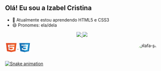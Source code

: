 ## Olá! Eu sou a Izabel Cristina 

- 🌱 Atualmente estou aprendendo HTML5 e CSS3
- 😄 Pronomes: ela/dela

<div align="center">
  <a href="https://github.com/izabelcsp">
  <img height="180em" src="https://github-readme-stats.vercel.app/api?username=izabelcsp&show_icons=true&theme=synthwave&include_all_commits=true&count_private=true"/>
  <img height="130em" src="https://github-readme-stats.vercel.app/api/top-langs/?username=izabelcsp&layout=compact&langs_count=7&theme=synthwave"/>
</div>
<div style="display: inline_block"><br>
  <img align="center" alt="imagem-HTML" height="30" width="40" src="https://raw.githubusercontent.com/devicons/devicon/master/icons/html5/html5-original.svg">
  <img align="center" alt="imagem-CSS" height="30" width="40" src="https://raw.githubusercontent.com/devicons/devicon/master/icons/css3/css3-original.svg">
    <img align="right" alt="Rafa-pic" height="150" style="border-radius:50px;" src="https://user-images.githubusercontent.com/101677367/158661866-5a6e5b7a-d2b7-4684-b205-2d7519c549d3.png">
</div>
  
   ##
  
 <div>
   
   ![Snake animation](https://github.com/izabelcsp/izabelcsp/blob/output/github-contribution-grid-snake.svg)
   
 </div>
 
